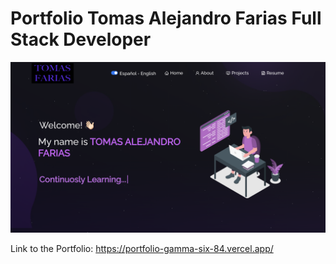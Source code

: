 # Portfolio Tomas Alejandro Farias Full Stack Developer

![Image text](https://github.com/TomasFarias11/Portfolio/blob/master/Preview.png)

Link to the Portfolio: https://portfolio-gamma-six-84.vercel.app/
